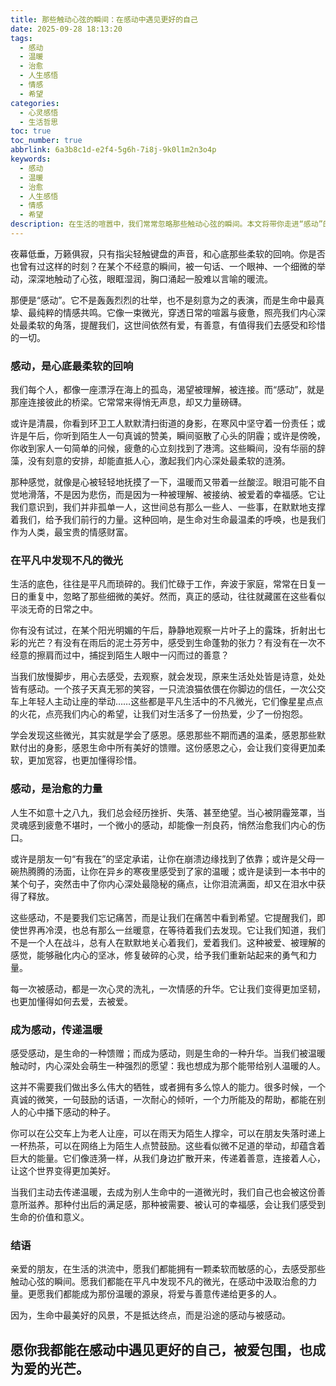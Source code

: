 ```yaml
---
title: 那些触动心弦的瞬间：在感动中遇见更好的自己
date: 2025-09-28 18:13:20
tags:
  - 感动
  - 温暖
  - 治愈
  - 人生感悟
  - 情感
  - 希望
categories:
  - 心灵感悟
  - 生活哲思
toc: true
toc_number: true
abbrlink: 6a3b8c1d-e2f4-5g6h-7i8j-9k0l1m2n3o4p
keywords:
  - 感动
  - 温暖
  - 治愈
  - 人生感悟
  - 情感
  - 希望
description: 在生活的喧嚣中，我们常常忽略那些触动心弦的瞬间。本文将带你走进“感动”的深层世界，探讨它如何成为我们心底最柔软的回响，如何在平凡中点亮微光，又如何化作治愈的力量。让我们一起学习感受、传递这份温暖，让生命因感动而丰盈，遇见那个因爱而更完整的自己。
---
```


夜幕低垂，万籁俱寂，只有指尖轻触键盘的声音，和心底那些柔软的回响。你是否也曾有过这样的时刻？在某个不经意的瞬间，被一句话、一个眼神、一个细微的举动，深深地触动了心弦，眼眶湿润，胸口涌起一股难以言喻的暖流。

那便是“感动”。它不是轰轰烈烈的壮举，也不是刻意为之的表演，而是生命中最真挚、最纯粹的情感共鸣。它像一束微光，穿透日常的喧嚣与疲惫，照亮我们内心深处最柔软的角落，提醒我们，这世间依然有爱，有善意，有值得我们去感受和珍惜的一切。

### 感动，是心底最柔软的回响

我们每个人，都像一座漂浮在海上的孤岛，渴望被理解，被连接。而“感动”，就是那座连接彼此的桥梁。它常常来得悄无声息，却又力量磅礴。

或许是清晨，你看到环卫工人默默清扫街道的身影，在寒风中坚守着一份责任；或许是午后，你听到陌生人一句真诚的赞美，瞬间驱散了心头的阴霾；或许是傍晚，你收到家人一句简单的问候，疲惫的心立刻找到了港湾。这些瞬间，没有华丽的辞藻，没有刻意的安排，却能直抵人心，激起我们内心深处最柔软的涟漪。

那种感觉，就像是心被轻轻地抚摸了一下，温暖而又带着一丝酸涩。眼泪可能不自觉地滑落，不是因为悲伤，而是因为一种被理解、被接纳、被爱着的幸福感。它让我们意识到，我们并非孤单一人，这世间总有那么一些人、一些事，在默默地支撑着我们，给予我们前行的力量。这种回响，是生命对生命最温柔的呼唤，也是我们作为人类，最宝贵的情感财富。

### 在平凡中发现不凡的微光

生活的底色，往往是平凡而琐碎的。我们忙碌于工作，奔波于家庭，常常在日复一日的重复中，忽略了那些细微的美好。然而，真正的感动，往往就藏匿在这些看似平淡无奇的日常之中。

你有没有试过，在某个阳光明媚的午后，静静地观察一片叶子上的露珠，折射出七彩的光芒？有没有在雨后的泥土芬芳中，感受到生命蓬勃的张力？有没有在一次不经意的擦肩而过中，捕捉到陌生人眼中一闪而过的善意？

当我们放慢脚步，用心去感受，去观察，就会发现，原来生活处处皆是诗意，处处皆有感动。一个孩子天真无邪的笑容，一只流浪猫依偎在你脚边的信任，一次公交车上年轻人主动让座的举动……这些都是平凡生活中的不凡微光，它们像星星点点的火花，点亮我们内心的希望，让我们对生活多了一份热爱，少了一份抱怨。

学会发现这些微光，其实就是学会了感恩。感恩那些不期而遇的温柔，感恩那些默默付出的身影，感恩生命中所有美好的馈赠。这份感恩之心，会让我们变得更加柔软，更加宽容，也更加懂得珍惜。

### 感动，是治愈的力量

人生不如意十之八九，我们总会经历挫折、失落、甚至绝望。当心被阴霾笼罩，当灵魂感到疲惫不堪时，一个微小的感动，却能像一剂良药，悄然治愈我们内心的伤口。

或许是朋友一句“有我在”的坚定承诺，让你在崩溃边缘找到了依靠；或许是父母一碗热腾腾的汤面，让你在异乡的寒夜里感受到了家的温暖；或许是读到一本书中的某个句子，突然击中了你内心深处最隐秘的痛点，让你泪流满面，却又在泪水中获得了释放。

这些感动，不是要我们忘记痛苦，而是让我们在痛苦中看到希望。它提醒我们，即使世界再冷漠，也总有那么一丝暖意，在等待着我们去发现。它让我们知道，我们不是一个人在战斗，总有人在默默地关心着我们，爱着我们。这种被爱、被理解的感觉，能够融化内心的坚冰，修复破碎的心灵，给予我们重新站起来的勇气和力量。

每一次被感动，都是一次心灵的洗礼，一次情感的升华。它让我们变得更加坚韧，也更加懂得如何去爱，去被爱。

### 成为感动，传递温暖

感受感动，是生命的一种馈赠；而成为感动，则是生命的一种升华。当我们被温暖触动时，内心深处会萌生一种强烈的愿望：我也想成为那个能带给别人温暖的人。

这并不需要我们做出多么伟大的牺牲，或者拥有多么惊人的能力。很多时候，一个真诚的微笑，一句鼓励的话语，一次耐心的倾听，一个力所能及的帮助，都能在别人的心中播下感动的种子。

你可以在公交车上为老人让座，可以在雨天为陌生人撑伞，可以在朋友失落时递上一杯热茶，可以在网络上为陌生人点赞鼓励。这些看似微不足道的举动，却蕴含着巨大的能量。它们像涟漪一样，从我们身边扩散开来，传递着善意，连接着人心，让这个世界变得更加美好。

当我们主动去传递温暖，去成为别人生命中的一道微光时，我们自己也会被这份善意所滋养。那种付出后的满足感，那种被需要、被认可的幸福感，会让我们感受到生命的价值和意义。

### 结语

亲爱的朋友，在生活的洪流中，愿我们都能拥有一颗柔软而敏感的心，去感受那些触动心弦的瞬间。愿我们都能在平凡中发现不凡的微光，在感动中汲取治愈的力量。更愿我们都能成为那份温暖的源泉，将爱与善意传递给更多的人。

因为，生命中最美好的风景，不是抵达终点，而是沿途的感动与被感动。

愿你我都能在感动中遇见更好的自己，被爱包围，也成为爱的光芒。
---